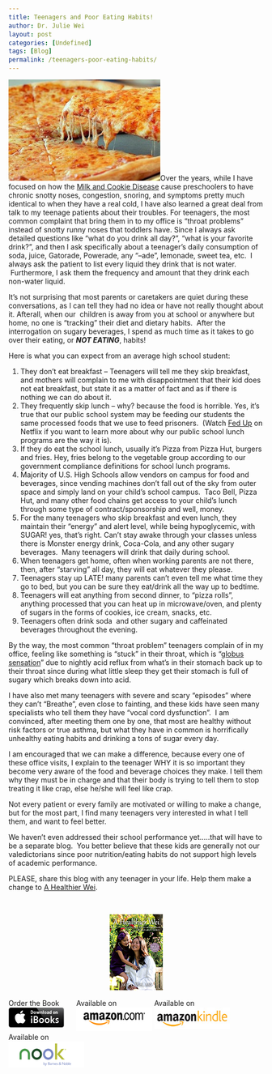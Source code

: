 ```yaml
---
title: Teenagers and Poor Eating Habits!
author: Dr. Julie Wei
layout: post
categories: [Undefined]
tags: [Blog]
permalink: /teenagers-poor-eating-habits/
---
```

<img class="alignleft size-medium wp-image-1134" src="/wp-content/uploads/2014/11/fp-greasy-pizza-300x200.jpg" alt="Pizza" width="300" height="200" />Over the years, while I have focused on how the [Milk and Cookie Disease][1] cause preschoolers to have chronic snotty noses, congestion, snoring, and symptoms pretty much identical to when they have a real cold, I have also learned a great deal from talk to my teenage patients about their troubles. For teenagers, the most common complaint that bring them in to my office is &#8220;throat problems&#8221; instead of snotty runny noses that toddlers have. Since I always ask detailed questions like &#8220;what do you drink all day?&#8221;, &#8220;what is your favorite drink?&#8221;, and then I ask specifically about a teenager&#8217;s daily consumption of soda, juice, Gatorade, Powerade, any &#8220;&#8211;ade&#8221;, lemonade, sweet tea, etc.  I always ask the patient to list every liquid they drink that is not water.  Furthermore, I ask them the frequency and amount that they drink each non-water liquid.

It&#8217;s not surprising that most parents or caretakers are quiet during these conversations, as I can tell they had no idea or have not really thought about it. Afterall, when our  children is away from you at school or anywhere but home, no one is &#8220;tracking&#8221; their diet and dietary habits.  After the interrogation on sugary beverages, I spend as much time as it takes to go over their eating, or ***NOT EATING***, habits!

Here is what you can expect from an average high school student:

  1. They don&#8217;t eat breakfast &#8211; Teenagers will tell me they skip breakfast, and mothers will complain to me with disappointment that their kid does not eat breakfast, but state it as a matter of fact and as if there is nothing we can do about it.
  2. They frequently skip lunch &#8211; why? because the food is horrible. Yes, it&#8217;s true that our public school system may be feeding our students the same processed foods that we use to feed prisoners.  (Watch [Fed Up][2] on Netflix if you want to learn more about why our public school lunch programs are the way it is).
  3. If they do eat the school lunch, usually it&#8217;s Pizza from Pizza Hut, burgers and fries. Hey, fries belong to the vegetable group according to our government compliance definitions for school lunch programs.
  4. Majority of U.S. High Schools allow vendors on campus for food and beverages, since vending machines don&#8217;t fall out of the sky from outer space and simply land on your child&#8217;s school campus.  Taco Bell, Pizza Hut, and many other food chains get access to your child&#8217;s lunch through some type of contract/sponsorship and well, money.
  5. For the many teenagers who skip breakfast and even lunch, they maintain their &#8220;energy&#8221; and alert level, while being hypoglycemic, with SUGAR! yes, that&#8217;s right. Can&#8217;t stay awake through your classes unless there is Monster energy drink, Coca-Cola, and any other sugary beverages.  Many teenagers will drink that daily during school.
  6. When teenagers get home, often when working parents are not there, then, after &#8220;starving&#8221; all day, they will eat whatever they please.
  7. Teenagers stay up LATE! many parents can&#8217;t even tell me what time they go to bed, but you can be sure they eat/drink all the way up to bedtime.
  8. Teenagers will eat anything from second dinner, to &#8220;pizza rolls&#8221;, anything processed that you can heat up in microwave/oven, and plenty of sugars in the forms of cookies, ice cream, snacks, etc.
  9. Teenagers often drink soda  and other sugary and caffeinated beverages throughout the evening.

By the way, the most common &#8220;throat problem&#8221; teenagers complain of in my office, feeling like something is &#8220;stuck&#8221; in their throat, which is &#8220;[globus sensation][3]&#8221; due to nightly acid reflux from what&#8217;s in their stomach back up to their throat since during what little sleep they get their stomach is full of sugary which breaks down into acid.

I have also met many teenagers with severe and scary &#8220;episodes&#8221; where they can&#8217;t &#8220;Breathe&#8221;, even close to fainting, and these kids have seen many specialists who tell them they have &#8220;vocal cord dysfunction&#8221;.  I am convinced, after meeting them one by one, that most are healthy without risk factors or true asthma, but what they have in common is horrifically unhealthy eating habits and drinking a tons of sugar every day.

I am encouraged that we can make a difference, because every one of these office visits, I explain to the teenager WHY it is so important they become very aware of the food and beverage choices they make. I tell them why they must be in charge and that their body is trying to tell them to stop treating it like crap, else he/she will feel like crap.

Not every patient or every family are motivated or willing to make a change, but for the most part, I find many teenagers very interested in what I tell them, and want to feel better.

We haven&#8217;t even addressed their school performance yet&#8230;..that will have to be a separate blog.  You better believe that these kids are generally not our valedictorians since poor nutrition/eating habits do not support high levels of academic performance.

PLEASE, share this blog with any teenager in your life. Help them make a change to [A Healthier Wei][4].

&nbsp;

<span style="width:105px;display:table;margin:0 auto;"><a href="the-book/"><img src="/wp-content/uploads/2014/04/AHealthierWei_cover_150.png" /></a></span>

<p style="height:80px">
  <span style="width:130px;display:inline-block;vertical-align:top;"> Order the Book <a href="https://itunes.apple.com/us/book/a-healthier-wei/id806784060?ls=1&mt=11#" target="_blank" > <img class="size-full wp-image-944" alt="Apple iBooks" title="Apple iBooks" src="/wp-content/uploads/2014/02/Download_on_iBooks_Badge_US-UK_110x40_090513.png" width="110" height="40" /></a> </span> <span style="width:150px;display:inline-block;vertical-align:top;">Available on <a href="http://amzn.to/1fSNqeb" target="_blank" > <img class="size-full wp-image-945" alt="Amazon.com" title="Amazon.com" src="/wp-content/uploads/2014/02/amazon_com_logo_160.jpg" width="160" height="47" /> </a> </span> <span  style="width:150px;display:inline-block;vertical-align:top;">Available on <a href="http://amzn.to/1eHEfNl" target="_blank" > <img class="size-full wp-image-946" alt="Amazon Kindle" title="Amazon Kindle" src="/wp-content/uploads/2014/02/kindle_logo_160.jpg" width="160" height="43" /> </a> </span> <span style="width:150px;display:inline-block;vertical-align:top;">Available on <a href="http://www.barnesandnoble.com/w/a-healthier-wei-julie-wei/1118260302?ean=2940148244592&itm=1&usri=2940148244592" target="_blank" > <img class="size-full wp-image-947" alt="Nook" title="Nook" src="/wp-content/uploads/2014/02/nook_logo_160.png" width="160" height="52" /></a> </span>
</p>


 [1]: milk-cookie-disease/ "The “Milk and Cookie Disease”"
 [2]: http://fedupmovie.com/#/page/home
 [3]: http://en.wikipedia.org/wiki/Globus_pharyngis
 [4]: the-book/ "A Healthier Wei"
 [5]: the-book